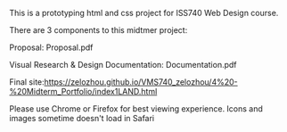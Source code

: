 This is a prototyping html and css project for ISS740 Web Design course.

There are 3 components to this midtmer project:

Proposal: Proposal.pdf 

Visual Research & Design Documentation: Documentation.pdf

Final site:https://zelozhou.github.io/VMS740_zelozhou/4%20-%20Midterm_Portfolio/index1LAND.html  

Please use Chrome or Firefox for best viewing experience. Icons and images sometime doesn't load in Safari

